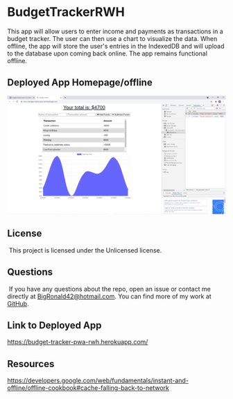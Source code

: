 # BudgetTrackerRWH

This app will allow users to enter income and payments as transactions in a budget tracker. The user can then use a chart to visualize the data. When offline, the app will store the user's entries in the IndexedDB and will upload to the database upon coming back online. The app remains functional offline.

## Deployed App Homepage/offline

![screenshot of offline storage](assets/BudgetTrackerCS.PNG)


## License
  ​
This project is licensed under the Unlicensed license.
  
## Questions
  ​
If you have any questions about the repo, open an issue or contact me directly at BigRonald42@hotmail.com. You can find more of my work at [GitHub](https://github.com/BiggRonn/).

## Link to Deployed App
https://budget-tracker-pwa-rwh.herokuapp.com/

## Resources 
https://developers.google.com/web/fundamentals/instant-and-offline/offline-cookbook#cache-falling-back-to-network